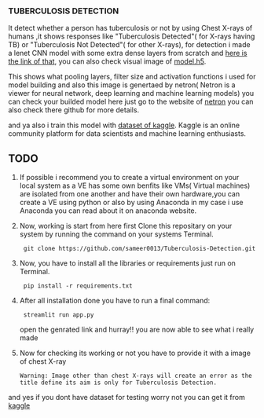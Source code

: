 ### TUBERCULOSIS DETECTION


It detect whether a person has tuberculosis or not by using Chest X-rays of humans ,it shows responses like "Tuberculosis Detected"( for X-rays having TB) or "Tuberculosis Not Detected"( for other X-rays), for detection i made a lenet CNN model with some extra dense layers from scratch and [here is the link of that](https://github.com/sameer0013/Tuberculosis-Detection/blob/main/mymodel.h5),
	you can also check visual image of [model.h5](https://github.com/sameer0013/Tuberculosis-Detection/blob/main/mymodel.h5.png).

This shows what pooling layers, filter size and activation functions i used for model building and also this image is genertaed by netron( Netron is a viewer for neural network, deep learning and machine learning models) you can check your builded model here just go to the website of [netron](https://netron.app/) you can also check there github for more details.

and ya also i train this model with [dataset of kaggle](https://www.kaggle.com/datasets/tawsifurrahman/tuberculosis-tb-chest-xray-dataset).
Kaggle is an online community platform for data scientists and machine learning enthusiasts.

	
	
## TODO

1) If possible i recommend you to create a virtual environment on your local system as a VE has some own benfits like 
		VMs( Virtual machines) are isolated from one another and have their own hardware,you can create a VE  using  python or 
		also by using Anaconda in my case i use Anaconda you can read about it on anaconda website.
		
	
2) Now, working is start from here first Clone this repositary on your system by running the command on your systems Terminal. 
		
		git clone https://github.com/sameer0013/Tuberculosis-Detection.git
		
3) Now, you have to install all the libraries or requirements just run on Terminal.
	
		pip install -r requirements.txt
		
4) After all installation done you have to run a final command:
		
		streamlit run app.py 
		
	open the genrated link and hurray!! you are now able to see what i really made 

5) Now for checking its working or not you have to provide it with a image of chest X-ray 
		
	`Warning: Image other than chest X-rays will create an error as the title define its aim is only for Tuberculosis Detection.`
		
	
and yes if you dont have dataset for testing worry not you can get it from [kaggle](https://www.kaggle.com/datasets/raddar/chest-xrays-tuberculosis-from-india)
